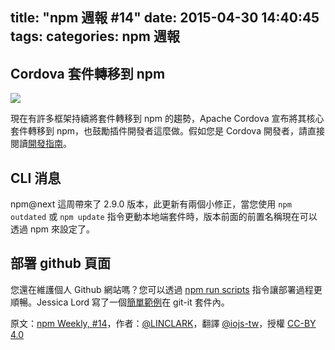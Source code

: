 title: "npm 週報 #14"
date: 2015-04-30 14:40:45
tags:
categories: npm 週報
---


## Cordova 套件轉移到 npm

![](http://36.media.tumblr.com/2d401fa2e2e47128436526ca89754ace/tumblr_inline_nnl6v1YPDr1t68bpr_400.png)

現在有許多框架持續將套件轉移到 npm 的趨勢，Apache Cordova 宣布將其核心套件轉移到 npm，也鼓勵插件開發者這麼做。假如您是 Cordova 開發者，請直接閱讀[開發指南](http://cordova.apache.org/announcements/2015/04/21/plugins-release-and-move-to-npm.html)。

## CLI 消息

npm@next 這周帶來了 2.9.0 版本，此更新有兩個小修正，當您使用 `npm outdated` 或 `npm update` 指令更動本地端套件時，版本前面的前置名稱現在可以透過 npm 來設定了。

## 部署 github 頁面

您還在維護個人 Github 網站嗎？您可以透過 [npm run scripts](https://docs.npmjs.com/cli/run-script) 指令讓部署過程更順暢。Jessica Lord 寫了一個[簡單範例](https://github.com/jlord/git-it/blob/master/package.json#L14-L17)在 git-it 套件內。

原文：[npm Weekly, #14](http://blog.npmjs.org/post/117716297055/npm-weekly-14)，作者：[@LINCLARK](http://linclark.tumblr.com/)，翻譯 [@iojs-tw](https://github.com/iojs/iojs-tw)，授權 [CC-BY 4.0](https://creativecommons.org/licenses/by/4.0/deed.zh_TW)
